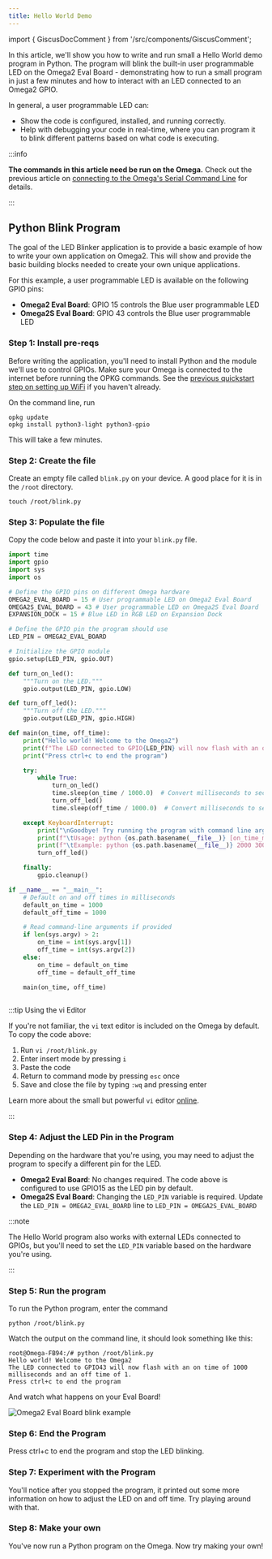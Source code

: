 ```yaml
---
title: Hello World Demo
---
```


import { GiscusDocComment } from '/src/components/GiscusComment';

In this article, we'll show you how to write and run small a Hello World demo program in Python. The program will blink the built-in user programmable LED on the Omega2 Eval Board - demonstrating how to run a small program in just a few minutes and how to interact with an LED connected to an Omega2 GPIO.

In general, a user programmable LED can:

- Show the code is configured, installed, and running correctly.
- Help with debugging your code in real-time, where you can program it to blink different patterns based on what code is executing.

:::info 

**The commands in this article need be run on the Omega.** Check out the previous article on [connecting to the Omega's Serial Command Line](/quickstart/serial-command-line) for details.

:::

## Python Blink Program

The goal of the LED Blinker application is to provide a basic example of how to write your own application on Omega2. This will show and provide the basic building blocks needed to create your own unique applications.

For this example, a user programmable LED is available on the following GPIO pins:

- **Omega2 Eval Board**: GPIO 15 controls the Blue user programmable LED
- **Omega2S Eval Board**: GPIO 43 controls the Blue user programmable LED




### Step 1: Install pre-reqs

Before writing the application, you'll need to install Python and the module we'll use to control GPIOs. Make sure your Omega is connected to the internet before running the OPKG commands. See the [previous quickstart step on setting up WiFi](./setup-wifi) if you haven't already.

On the command line, run

```Shell
opkg update
opkg install python3-light python3-gpio
```

This will take a few minutes.

### Step 2: Create the file

Create an empty file called `blink.py` on your device. A good place for it is in the `/root` directory.

```
touch /root/blink.py
```

### Step 3: Populate the file

Copy the code below and paste it into your `blink.py` file. 

```python
import time
import gpio
import sys
import os

# Define the GPIO pins on different Omega hardware
OMEGA2_EVAL_BOARD = 15 # User programmable LED on Omega2 Eval Board
OMEGA2S_EVAL_BOARD = 43 # User programmable LED on Omega2S Eval Board
EXPANSION_DOCK = 15 # Blue LED in RGB LED on Expansion Dock

# Define the GPIO pin the program should use
LED_PIN = OMEGA2_EVAL_BOARD 

# Initialize the GPIO module
gpio.setup(LED_PIN, gpio.OUT)

def turn_on_led():
    """Turn on the LED."""
    gpio.output(LED_PIN, gpio.LOW)

def turn_off_led():
    """Turn off the LED."""
    gpio.output(LED_PIN, gpio.HIGH)

def main(on_time, off_time):
    print("Hello world! Welcome to the Omega2")
    print(f"The LED connected to GPIO{LED_PIN} will now flash with an on time of {on_time} milliseconds and an off time of {off_time} milliseconds.")
    print("Press ctrl+c to end the program")

    try:
        while True:
            turn_on_led()
            time.sleep(on_time / 1000.0)  # Convert milliseconds to seconds
            turn_off_led()
            time.sleep(off_time / 1000.0)  # Convert milliseconds to seconds

    except KeyboardInterrupt:
        print("\nGoodbye! Try running the program with command line arguments next time to adjust the LED on and off time.")
        print(f"\tUsage: python {os.path.basename(__file__)} [on_time_ms] [off_time_ms]")
        print(f"\tExample: python {os.path.basename(__file__)} 2000 3000")
        turn_off_led()

    finally:
        gpio.cleanup()

if __name__ == "__main__":
    # Default on and off times in milliseconds
    default_on_time = 1000
    default_off_time = 1000

    # Read command-line arguments if provided
    if len(sys.argv) > 2:
        on_time = int(sys.argv[1])
        off_time = int(sys.argv[2])
    else:
        on_time = default_on_time
        off_time = default_off_time

    main(on_time, off_time)
    
```

:::tip Using the vi Editor

If you're not familiar, the `vi` text editor is included on the Omega by default. To copy the code above:
1. Run `vi /root/blink.py`
1. Enter insert mode by pressing `i`
1. Paste the code
1. Return to command mode by pressing `esc` once
1. Save and close the file by typing `:wq` and pressing enter

Learn more about the small but powerful `vi` editor [online](https://www.redhat.com/en/blog/introduction-vi-editor).

:::

### Step 4: Adjust the LED Pin in the Program

Depending on the hardware that you're using, you may need to adjust the program to specify a different pin for the LED.

- **Omega2 Eval Board**: No changes required. The code above is configured to use GPIO15 as the LED pin by default.
- **Omega2S Eval Board**: Changing the `LED_PIN` variable is required. Update the `LED_PIN = OMEGA2_EVAL_BOARD` line to `LED_PIN = OMEGA2S_EVAL_BOARD`

:::note

The Hello World program also works with external LEDs connected to GPIOs, but you'll need to set the `LED_PIN` variable based on the hardware you're using.

:::

### Step 5: Run the program

To run the Python program, enter the command 

```
python /root/blink.py
```

Watch the output on the command line, it should look something like this:

```
root@Omega-FB94:/# python /root/blink.py
Hello world! Welcome to the Omega2
The LED connected to GPIO43 will now flash with an on time of 1000 milliseconds and an off time of 1.
Press ctrl+c to end the program
```

And watch what happens on your Eval Board!

![Omega2 Eval Board blink example](./assets/hello-world-blink.gif)

### Step 6: End the Program

Press ctrl+c to end the program and stop the LED blinking. 

### Step 7: Experiment with the Program

You'll notice after you stopped the program, it printed out some more information on how to adjust the LED on and off time. Try playing around with that.

### Step 8: Make your own

You've now run a Python program on the Omega. Now try making your own!



<GiscusDocComment />